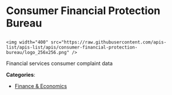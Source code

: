 # Consumer Financial Protection Bureau<p align="center">
    <img width="400" src="https://raw.githubusercontent.com/apis-list/apis-list/apis/consumer-financial-protection-bureau/logo_256x256.png" />
</p>

Financial services consumer complaint data

**Categories**:

- [Finance & Economics](https://github/apis-list/apis-list#finance-and-economics)





